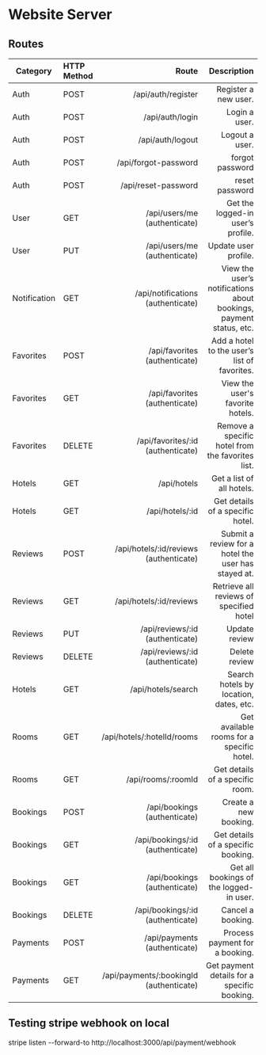 # Website Server

## Routes

| Category     | HTTP Method |                                   Route |                                                        Description |
| ------------ | :---------- | --------------------------------------: | -----------------------------------------------------------------: |
| Auth         | POST        |                      /api/auth/register |                                               Register a new user. |
| Auth         | POST        |                         /api/auth/login |                                                      Login a user. |
| Auth         | POST        |                        /api/auth/logout |                                                     Logout a user. |
| Auth         | POST        |                    /api/forgot-password |                                                    forgot password |
| Auth         | POST        |                     /api/reset-password |                                                     reset password |
| User         | GET         |            /api/users/me (authenticate) |                                  Get the logged-in user’s profile. |
| User         | PUT         |            /api/users/me (authenticate) |                                               Update user profile. |
| Notification | GET         |       /api/notifications (authenticate) | View the user’s notifications about bookings, payment status, etc. |
| Favorites    | POST        |           /api/favorites (authenticate) |                       Add a hotel to the user’s list of favorites. |
| Favorites    | GET         |           /api/favorites (authenticate) |                                   View the user's favorite hotels. |
| Favorites    | DELETE      |       /api/favorites/:id (authenticate) |                   Remove a specific hotel from the favorites list. |
| Hotels       | GET         |                             /api/hotels |                                          Get a list of all hotels. |
| Hotels       | GET         |                         /api/hotels/:id |                                   Get details of a specific hotel. |
| Reviews      | POST        |  /api/hotels/:id/reviews (authenticate) |                Submit a review for a hotel the user has stayed at. |
| Reviews      | GET         |                 /api/hotels/:id/reviews |                            Retrieve all reviews of specified hotel |
| Reviews      | PUT         |         /api/reviews/:id (authenticate) |                                                      Update review |
| Reviews      | DELETE      |         /api/reviews/:id (authenticate) |                                                      Delete review |
| Hotels       | GET         |                      /api/hotels/search |                             Search hotels by location, dates, etc. |
| Rooms        | GET         |              /api/hotels/:hotelId/rooms |                          Get available rooms for a specific hotel. |
| Rooms        | GET         |                      /api/rooms/:roomId |                                    Get details of a specific room. |
| Bookings     | POST        |            /api/bookings (authenticate) |                                              Create a new booking. |
| Bookings     | GET         |        /api/bookings/:id (authenticate) |                                 Get details of a specific booking. |
| Bookings     | GET         |            /api/bookings (authenticate) |                            Get all bookings of the logged-in user. |
| Bookings     | DELETE      |        /api/bookings/:id (authenticate) |                                                  Cancel a booking. |
| Payments     | POST        |            /api/payments (authenticate) |                                     Process payment for a booking. |
| Payments     | GET         | /api/payments/:bookingId (authenticate) |                        Get payment details for a specific booking. |

## Testing stripe webhook on local

stripe listen --forward-to http://localhost:3000/api/payment/webhook
